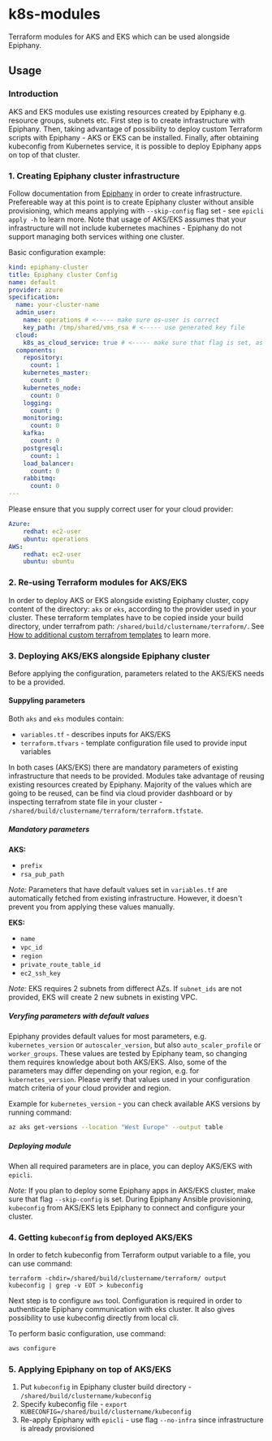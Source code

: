 # k8s-modules

Terraform modules for AKS and EKS which can be used alongside Epiphany.

## Usage

### Introduction

AKS and EKS modules use existing resources created by Epiphany e.g. resource groups, subnets etc. First step is to create infrastructure with Epiphany. Then, taking advantage of possibility to deploy custom Terraform scripts with Epiphany - AKS or EKS can be installed. Finally, after obtaining kubeconfig from Kubernetes service, it is possible to deploy Epiphany apps on top of that cluster.

### 1. Creating Epiphany cluster infrastructure

Follow documentation from [Epiphany](https://github.com/epiphany-platform/epiphany) in order to create infrastructure.
Prefereable way at this point is to create Epiphany cluster without ansible provisioning, which means applying with `--skip-config` flag set - see `epicli apply -h` to learn more. Note that usage of AKS/EKS assumes that your infrastructure will not include kubernetes machines - Epiphany do not support managing both services withing one cluster.

Basic configuration example:

  ```yaml
  kind: epiphany-cluster
  title: Epiphany cluster Config
  name: default
  provider: azure
  specification:
    name: your-cluster-name
    admin_user:
      name: operations # <----- make sure os-user is correct
      key_path: /tmp/shared/vms_rsa # <----- use generated key file
    cloud:
      k8s_as_cloud_service: true # <----- make sure that flag is set, as it indicates usage of a managed Kubernetes service
    components:
      repository:
        count: 1
      kubernetes_master:
        count: 0
      kubernetes_node:
        count: 0
      logging:
        count: 0
      monitoring:
        count: 0
      kafka:
        count: 0
      postgresql:
        count: 1
      load_balancer:
        count: 0
      rabbitmq:
        count: 0
  ---
```

Please ensure that you supply correct user for your cloud provider:

```yaml
Azure:
    redhat: ec2-user
    ubuntu: operations
AWS:
    redhat: ec2-user
    ubuntu: ubuntu
```

### 2. Re-using Terraform modules for AKS/EKS

In order to deploy AKS or EKS alongside existing Epiphany cluster, copy content of the directory: `aks` or `eks`, according to the provider used in your cluster. These terraform templates have to be copied inside your build directory, under terrafrom path: `/shared/build/clustername/terraform/`.
See [How to additional custom terrafrom templates](https://github.com/epiphany-platform/epiphany/blob/develop/docs/home/howto/CLUSTER.md#how-to-additional-custom-terraform-templates) to learn more.

### 3. Deploying AKS/EKS alongside Epiphany cluster

Before applying the configuration, parameters related to the AKS/EKS needs to be a provided.

#### Suppyling parameters

Both `aks` and `eks` modules contain:

- `variables.tf` - describes inputs for AKS/EKS
- `terraform.tfvars` - template configuration file used to provide input variables

In both cases (AKS/EKS) there are mandatory parameters of existing infrastructure that needs to be provided. Modules take advantage of reusing existing resources created by Epiphany. Majority of the values which are going to be reused, can be find via cloud provider dashboard or by inspecting terrafrom state file in your cluster - `/shared/build/clustername/terraform/terraform.tfstate`.

##### Mandatory parameters

**AKS:**

- `prefix`
- `rsa_pub_path`

*Note:* Parameters that have default values set in `variables.tf` are automatically fetched from existing infrastructure. However, it doesn't prevent you from applying these values manually.

**EKS:**

- `name`
- `vpc_id`
- `region`
- `private_route_table_id`
- `ec2_ssh_key`

*Note:* EKS requires 2 subnets from differect AZs. If `subnet_ids` are not provided, EKS will create 2 new subnets in existing VPC.

##### Veryfing parameters with default values

Epiphany provides default values for most parameters, e.g. `kubernetes_version` or `autoscaler_version`, but also `auto_scaler_profile` or `worker_groups`. These values are tested by Epiphany team, so changing them requires knowledge about both AKS/EKS.
Also, some of the parameters may differ depending on your region, e.g. for `kubernetes_version`. Please verify that values used in your configuration match criteria of your cloud provider and region.

Example for `kubernetes_version` - you can check available AKS versions by running command:

```bash
az aks get-versions --location "West Europe" --output table
```

##### Deploying module

When all required parameters are in place, you can deploy AKS/EKS with `epicli`.

*Note:* If you plan to deploy some Epiphany apps in AKS/EKS cluster, make sure that flag `--skip-config` is set. During Epiphany Ansible provisioning, `kubeconfig` from AKS/EKS lets Epiphany to connect and configure your cluster.

### 4. Getting `kubeconfig` from deployed AKS/EKS

In order to fetch kubeconfig from Terraform output variable to a file, you can use command:

```shell
terraform -chdir=/shared/build/clustername/terraform/ output kubeconfig | grep -v EOT > kubeconfig
```

Next step is to configure `aws` tool. Configuration is required in order to authenticate Epiphany communication with eks cluster.
It also gives possibility to use kubeconfig directly from local cli.

To perform basic configuration, use command:

```bash
aws configure
```

### 5. Applying Epiphany on top of AKS/EKS

1. Put `kubeconfig` in Epiphany cluster build directory - `/shared/build/clustername/kubeconfig`
2. Specify kubeconfig file - `export KUBECONFIG=/shared/build/clustername/kubeconfig`
3. Re-apply Epiphany with `epicli` - use flag `--no-infra` since infrastructure is already provisioned
